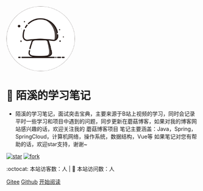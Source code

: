 <img width="180px" style="border-radius: 50%" bor src="./doc/icon/favicon2.ico">

#  :ledger: 陌溪的学习笔记

- 陌溪的学习笔记，面试突击宝典，主要来源于B站上视频的学习，同时会记录平时一些学习和项目中遇到的问题，同步更新在蘑菇博客，如果对我的博客网站感兴趣的话，欢迎关注我的 蘑菇博客项目 笔记主要涵盖：Java，Spring，SpringCloud，计算机网络，操作系统，数据结构，Vue等 如果笔记对您有帮助的话，欢迎star支持，谢谢~

<a href='https://gitee.com/moxi159753/LearningNotes/stargazers'><img src='https://gitee.com/moxi159753/LearningNotes/badge/star.svg?theme=dark' alt='star'></img></a>
<a href='https://gitee.com/moxi159753/LearningNotes/members'><img src='https://gitee.com/moxi159753/LearningNotes/badge/fork.svg?theme=dark' alt='fork'></img></a>

:octocat: <span id="busuanzi_container_site_uv">本站访客数：<span id="busuanzi_value_site_uv"></span>人</span> |  <span id="busuanzi_container_site_pv"> :rocket: 本站访问数：<span id="busuanzi_value_site_pv"></span>人

 [Gitee](<https://gitee.com/moxi159753/LearningNotes>)
[Github](<https://github.com/moxi624/LearningNotes>)
[开始阅读](README.md)



